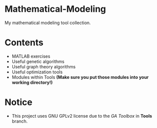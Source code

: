 # Mathematical-Modeling
My mathematical modeling tool collection.

# Contents
  * MATLAB exercises
  * Useful genetic algorithms
  * Useful graph theory algorithms
  * Useful optimization tools
  * Modules within Tools **(Make sure you put those modules into your working directory!)**

# Notice
  * This project uses GNU GPLv2 license due to the *GA Toolbox* in **Tools** branch.
